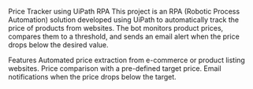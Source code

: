 Price Tracker using UiPath RPA
This project is an RPA (Robotic Process Automation) solution developed using UiPath to automatically track the price of products from websites. The bot monitors product prices, compares them to a threshold, and sends an email alert when the price drops below the desired value.

Features
Automated price extraction from e-commerce or product listing websites.
Price comparison with a pre-defined target price.
Email notifications when the price drops below the target.
